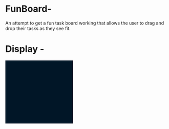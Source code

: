 # FunBoard-
An attempt to get a fun task board working that allows the user to drag and drop their tasks as they see fit.

# Display - 
![alt text](image.png)